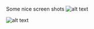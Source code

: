 Some nice screen shots
![alt text](https://github.com/rootieDev/Visual-Matrix-Multiplication/blob/master/img1.PNG)

![alt text](https://github.com/rootieDev/Visual-Matrix-Multiplication/blob/master/img0.PNG)
